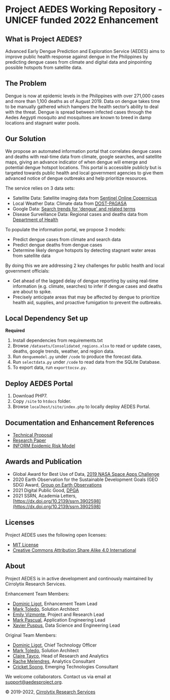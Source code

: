# Project AEDES Working Repository - UNICEF funded 2022 Enhancement

## What is Project AEDES?

Advanced Early Dengue Prediction and Exploration Service (AEDES) aims to improve public health response against dengue in the Philippines by predicting dengue cases from climate and digital data and pinpointing possible hotspots from satellite data.

## The Problem
Dengue is now at epidemic levels in the Philippines with over 271,000 cases and more than 1,100 deaths as of August 2019. Data on dengue takes time to be manually gathered which hampers the health sector’s ability to deal with the threat. Dengue is spread between infected cases through the Aedes Aegypti mosquito and mosquitoes are known to breed in damp locations and stagnant water pools.

## Our Solution
We propose an automated information portal that correlates dengue cases and deaths with real-time data from climate, google searches, and satellite maps, giving an advance indicator of when dengue will emerge and potential dengue hotspot locations. This portal is accessible publicly but is targeted towards public health and local government agencies to give them advanced notice of dengue outbreaks and help prioritize resources.

The service relies on 3 data sets:

- Satellite Data: Satellite imaging data from [Sentinel Online Copernicus](https://sentinel.esa.int/web/sentinel/sentinel-data-access)
- Local Weather Data: Climate data from [DOST-PAGASA](http://bagong.pagasa.dost.gov.ph/climate/climatological-normals)
- Google Data: [Search trends for 'dengue' and related terms](https://trends.google.com/trends/explore?date=today%205-y&geo=PH&q=dengue)
- Disease Surveillance Data:  Regional cases and deaths data from [Department of Health](https://doh.gov.ph/statistics)

To populate the information portal, we propose 3 models:

- Predict dengue cases from climate and search data
- Predict dengue deaths from dengue cases
- Determine likely dengue hotspots by detecting stagnant water areas from satellite data

By doing this we are addressing 2 key challenges for public health and local government officials:

- Get ahead of the lagged delay of dengue reporting by using real-time information (e.g. climate, searches) to infer if dengue cases and deaths are about to spike.
- Precisely anticipate areas that may be affected by dengue to prioritize health aid, supplies, and proactive fumigation to prevent the outbreaks.

## Local Dependency Set up
**Required**
1. Install dependencies from requirements.txt
2. Browse `/datasets/Consolidated_regions.xlsx` to read or update cases, deaths, google trends, weather, and region data.
3. Run `denguemodel.py` under `/code` to produce the forecast data.
4. Run `selectdata.py` under `/code` to read data from the SQLite Database.
5. To export data, run `exporttocsv.py`.

## Deploy AEDES Portal
1. Download PHP7.
2. Copy `/site` to `htdocs` folder.
3. Browse `localhost/site/index.php` to locally deploy AEDES Portal.

## Documentation and Enhancement References

* [Technical Proposal](https://github.com/Cirrolytix/aedes_unicef_2022/blob/main/design_docs/CirroLytix_AEDES_Technical_Proposal_2021.pdf)
* [Research Paper](https://github.com/Cirrolytix/aedes_unicef_2022/blob/main/design_docs/Advanced_Early_Dengue_Prediction_and_Exp.pdf)
* [INFORM Epidemic Risk Model](https://github.com/Cirrolytix/aedes_unicef_2022/blob/main/design_docs/Incorporating_epidemics_risk_in_the_INFORM_global_risk_index.pdf)

## Awards and Publication
* Global Award for Best Use of Data, [2019 NASA Space Apps Challenge](https://2019.spaceappschallenge.org/challenges/living-our-world/smash-your-sdgs/teams/aedes-project/project) 
* 2020 Earth Observation for the Sustainable Development Goals (GEO SDG) Award, [Group on Earth Observations](https://www.earthobservations.org/geo_blog_obs.php?id=472)
* 2021 Digital Public Good, [DPGA](https://digitalpublicgoods.net/blog/unicef-philippines-announces-its-first-digital-public-good-pathfinding-pilot/)
* 2021 SSRN, Academia Letters, [https://dx.doi.org/10.2139/ssrn.3902598](https://dx.doi.org/10.2139/ssrn.3902598)

## Licenses

Project AEDES uses the following open licenses:

- [MIT License](https://github.com/Cirrolytix/aedes_dpg/blob/main/MIT.md)  
- [Creative Commons Attribution Share Alike 4.0 International](https://github.com/Cirrolytix/aedes_dpg/blob/main/LICENSE)

## About

Project AEDES is in active development and continously maintained by Cirrolytix Research Services.  

Enhancement Team Members:
- [Dominic Ligot](https://www.linkedin.com/in/docligot/), Enhancement Team Lead
- [Mark Toledo](https://www.linkedin.com/in/toledomark/), Solution Architect
- [Emily Vizmonte](https://www.linkedin.com/in/emily-jo-vizmonte-b7a09380/), Project and Research Lead
- [Mark Pascual](https://www.linkedin.com/in/markpascual1986/), Application Engineering Lead
- [Xavier Puspus](https://www.linkedin.com/in/xavier-puspus/), Data Science and Engineering Lead

Original Team Members:
- [Dominic Ligot](https://www.linkedin.com/in/docligot/), Chief Technology Officer
- [Mark Toledo](https://www.linkedin.com/in/toledomark/), Solution Architect
- [Claire Tayco](https://www.linkedin.com/in/claire-san-juan-tayco-81361828/), Head of Research and Analytics
- [Rache Melendres](https://www.linkedin.com/in/rachemelendres/), Analytics Consultant
- [Cricket Soong](https://www.linkedin.com/in/cricketeer/), Emerging Technologies Consultant

We welcome collaborators. Contact us via email at support@aedesproject.org.

©️ 2019-2022, [Cirrolytix Research Services](https://www.cirrolytix.com/)
